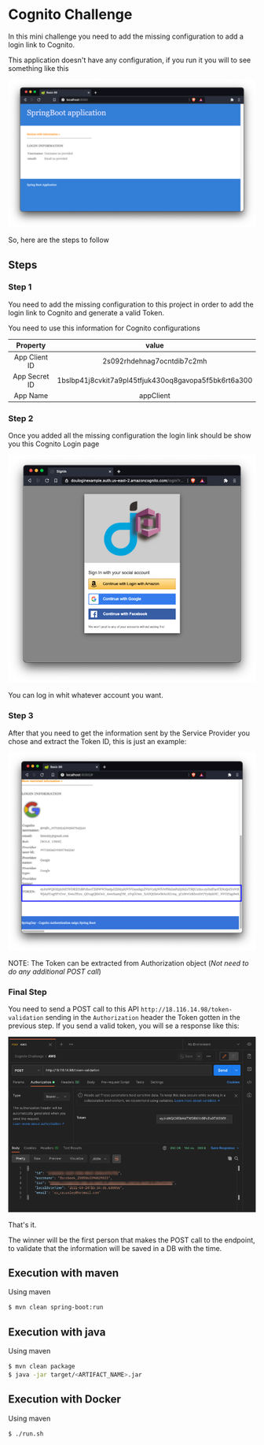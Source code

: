 # Cognito Challenge

In this mini challenge you need to add the missing configuration to add a login link to Cognito.

This application doesn't have any configuration, if you run it you will to see something like this

![Initial page](readme-resources/InitialState.png)

So, here are the steps to follow

## Steps

### Step 1

You need to add the missing configuration to this project in order to add the login link to Cognito and generate a valid Token.

You need to use this information for Cognito configurations

| Property | value |
| :---: | :---: |
| App Client ID | 2s092rhdehnag7ocntdib7c2mh |
| App Secret ID | 1bslbp41j8cvkit7a9pl45tfjuk430oq8gavopa5f5bk6rt6a300 |
| App Name | appClient |

### Step 2

Once you added all the missing configuration the login link should be show you this Cognito Login page

![Initial page](readme-resources/Login.png)

You can log in whit whatever account you want. 

### Step 3

After that you need to get the information sent by the Service Provider you chose and extract the Token ID, this is just an example:

![Initial page](readme-resources/Token.png)

NOTE: The Token can be extracted from Authorization object (_Not need to do any additional POST call_)

### Final Step

You need to send a POST call to this API `http://18.116.14.98/token-validation` sending in the `Authorization` header the Token gotten in the previous step. If you send a valid token, you will se a response like this:

![Initial page](readme-resources/POST-Call.png)

That's it.

The winner will be the first person that makes the POST call to the endpoint, to validate that the information will be saved in a DB with the time. 

## Execution with maven

Using maven
```bash
$ mvn clean spring-boot:run
```

## Execution with java

Using maven
```bash
$ mvn clean package
$ java -jar target/<ARTIFACT_NAME>.jar
```

## Execution with Docker

Using maven
```bash
$ ./run.sh
```
